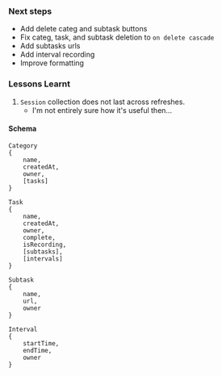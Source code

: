 ### Next steps

* Add delete categ and subtask buttons
* Fix categ, task, and subtask deletion to `on delete cascade`
* Add subtasks urls
* Add interval recording
* Improve formatting

### Lessons Learnt

1. `Session` collection does not last across refreshes.
    * I'm not entirely sure how it's useful then...

#### Schema

```
Category
{
    name,
    createdAt,
    owner,
    [tasks]
}

Task
{
    name,
    createdAt,
    owner,
    complete,
    isRecording,
    [subtasks],
    [intervals]
}

Subtask
{
    name,
    url,
    owner
}

Interval
{
    startTime,
    endTime,
    owner
}
```
